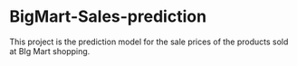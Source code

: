 # BigMart-Sales-prediction
This project is the prediction model for the sale prices of the products sold at BIg Mart shopping.
